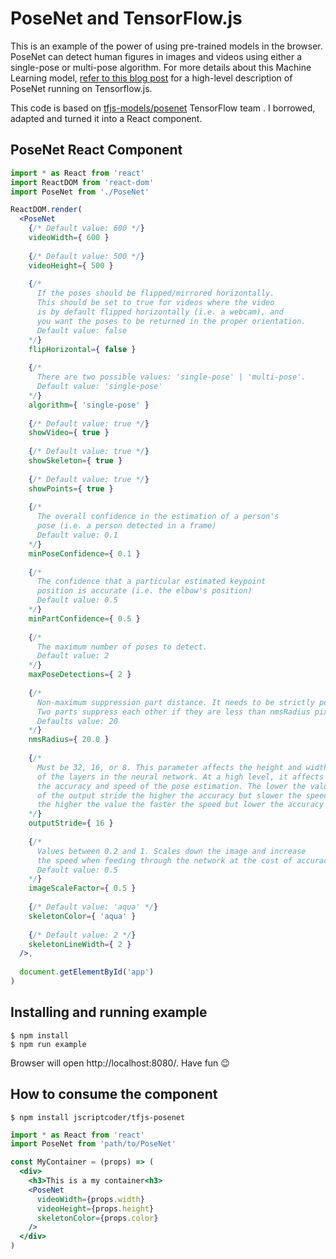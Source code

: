 # PoseNet and TensorFlow.js

This is an example of the power of using pre-trained models in the browser. PoseNet can detect human figures in images and videos using either a single-pose or multi-pose algorithm. For more details about this Machine Learning model, [refer to this blog post](https://medium.com/tensorflow/real-time-human-pose-estimation-in-the-browser-with-tensorflow-js-7dd0bc881cd5) for a high-level description of PoseNet running on Tensorflow.js.

This code is based on [tfjs-models/posenet](https://github.com/tensorflow/tfjs-models/tree/master/posenet) TensorFlow team . I borrowed, adapted and turned it into a React component.

## PoseNet React Component
```jsx
import * as React from 'react'
import ReactDOM from 'react-dom'
import PoseNet from './PoseNet'

ReactDOM.render(
  <PoseNet
    {/* Default value: 600 */}
    videoWidth={ 600 }
    
    {/* Default value: 500 */}
    videoHeight={ 500 }
    
    {/*
      If the poses should be flipped/mirrored horizontally. 
      This should be set to true for videos where the video 
      is by default flipped horizontally (i.e. a webcam), and 
      you want the poses to be returned in the proper orientation.
      Default value: false
    */}
    flipHorizontal={ false }
    
    {/*
      There are two possible values: 'single-pose' | 'multi-pose'.
      Default value: 'single-pose'
    */}
    algorithm={ 'single-pose' }
    
    {/* Default value: true */}
    showVideo={ true }
    
    {/* Default value: true */}
    showSkeleton={ true }
    
    {/* Default value: true */}
    showPoints={ true }
    
    {/*
      The overall confidence in the estimation of a person's
      pose (i.e. a person detected in a frame)
      Default value: 0.1
    */}
    minPoseConfidence={ 0.1 }
    
    {/*
      The confidence that a particular estimated keypoint
      position is accurate (i.e. the elbow's position)
      Default value: 0.5
    */}
    minPartConfidence={ 0.5 }
    
    {/* 
      The maximum number of poses to detect.
      Default value: 2
    */}
    maxPoseDetections={ 2 }
    
    {/*
      Non-maximum suppression part distance. It needs to be strictly positive. 
      Two parts suppress each other if they are less than nmsRadius pixels away. 
      Defaults value: 20
    */}
    nmsRadius={ 20.0 }
    
    {/*
      Must be 32, 16, or 8. This parameter affects the height and width 
      of the layers in the neural network. At a high level, it affects 
      the accuracy and speed of the pose estimation. The lower the value 
      of the output stride the higher the accuracy but slower the speed, 
      the higher the value the faster the speed but lower the accuracy
    */}
    outputStride={ 16 }
    
    {/*
      Values between 0.2 and 1. Scales down the image and increase 
      the speed when feeding through the network at the cost of accuracy.
      Default value: 0.5
    */}
    imageScaleFactor={ 0.5 }
    
    {/* Default value: 'aqua' */}
    skeletonColor={ 'aqua' }
    
    {/* Default value: 2 */}
    skeletonLineWidth={ 2 }
  />,
  
  document.getElementById('app')
)
```
## Installing and running example
```
$ npm install
$ npm run example
```

Browser will open http://localhost:8080/. Have fun :wink:

## How to consume the component
```
$ npm install jscriptcoder/tfjs-posenet
```

```jsx
import * as React from 'react'
import PoseNet from 'path/to/PoseNet'

const MyContainer = (props) => (
  <div>
    <h3>This is a my container<h3>
    <PoseNet 
      videoWidth={props.width} 
      videoHeight={props.height} 
      skeletonColor={props.color}
    />
  </div>
)
```
